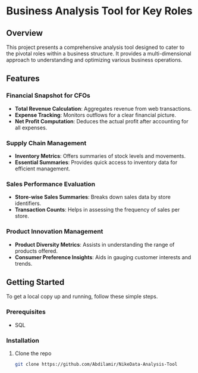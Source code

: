 # Business Analysis Tool for Key Roles

## Overview
This project presents a comprehensive analysis tool designed to cater to the pivotal roles within a business structure. It provides a multi-dimensional approach to understanding and optimizing various business operations.

## Features

### Financial Snapshot for CFOs
- **Total Revenue Calculation**: Aggregates revenue from web transactions.
- **Expense Tracking**: Monitors outflows for a clear financial picture.
- **Net Profit Computation**: Deduces the actual profit after accounting for all expenses.

### Supply Chain Management
- **Inventory Metrics**: Offers summaries of stock levels and movements.
- **Essential Summaries**: Provides quick access to inventory data for efficient management.

### Sales Performance Evaluation
- **Store-wise Sales Summaries**: Breaks down sales data by store identifiers.
- **Transaction Counts**: Helps in assessing the frequency of sales per store.

### Product Innovation Management
- **Product Diversity Metrics**: Assists in understanding the range of products offered.
- **Consumer Preference Insights**: Aids in gauging customer interests and trends.

## Getting Started
To get a local copy up and running, follow these simple steps.

### Prerequisites
- SQL
  
### Installation
1. Clone the repo
   ```sh
   git clone https://github.com/Abdilamir/NikeData-Analysis-Tool
